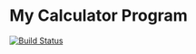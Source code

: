 # My Calculator Program
[![Build Status](https://app.travis-ci.com/github/jefuhr/calc_example.svg?branch=main)](https://app.travis-ci.com/github/jefuhr/calc_example)

